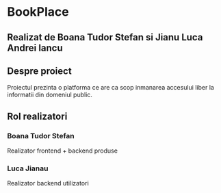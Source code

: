 # BookPlace
## Realizat de Boana Tudor Stefan si Jianu Luca Andrei Iancu

## Despre proiect

Proiectul prezinta o platforma ce are ca scop inmanarea accesului liber la informatii din domeniul public.

## Rol realizatori

### Boana Tudor Stefan  
Realizator frontend + backend produse

### Luca Jianau 
Realizator backend utilizatori


